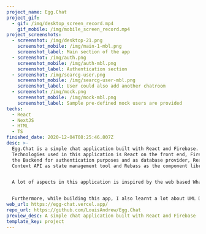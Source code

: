 ```yaml
---
project_name: Egg.Chat
project_gif:
  - gif: /img/desktop_screen_record.mp4
    gif_mobile: /img/mobile_screen_record.mp4
project_screenshots:
  - screenshot: /img/desktop-21.png
    screenshot_mobile: /img/main-1-mbl.png
    screenshot_label: Main section of the app
  - screenshot: /img/auth.png
    screenshot_mobile: /img/auth-mbl.png
    screenshot_label: Authentication section
  - screenshot: /img/searcg-user.png
    screenshot_mobile: /img/searcg-user-mbl.png
    screenshot_label: User could also add another chatroom
  - screenshot: /img/mock.png
    screenshot_mobile: /img/mock-mbl.png
    screenshot_label: Sample pre-defined mock users are provided
techs:
  - React
  - NextJS
  - HTML
  - TS
finished_date: 2020-12-04T08:25:46.807Z
desc: >-
  Egg.Chat is a simple chat application built with React and Firebase.
  Technologies used in this application is React on the front end, Firebase as
  the Backend for authentication purposes and as database provider, React
  Context API as state management tool and Rebass as the component library. 


  A lot of aspects in this application is inspired by the web based Whatsapp and I tried to make it as mobile-friendly as possible. 3 sample users are also provided to grant access to the application without having to sign in using the Google Auth Provider.


  Furthermore, while building this app, I also learnt a lot about UML Diagram in my university and decided to create a UML Diagram of this app to help me structure the app better and design better architecture for the app. Here's the [LINK](https://drive.google.com/file/d/1Q8gMungAy39cV05RdNQbvpw12bDsCmMm/view?usp=sharing) to the UML Diagram
web_url: https://egg-chat.vercel.app/
repo_url: https://github.com/LouisAndrew/Egg.Chat
preview_desc: A simple chat application built with React and Firebase
template_key: project
---
```

